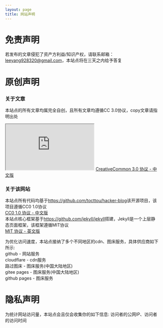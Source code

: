 ```yaml
---
layout: page
title: 网站声明
---
```


# [](#header-1)免责声明

若发布的文章侵犯了资产方利益/知识产权，请联系邮箱：<a href="mailto:leeyang928320@gmail.com">leeyang928320@gmail.com</a>，本站点将在三天之内给予答复  

# [](#header-1)原创声明

### [](#header-3)关于文章

本站点的所有文章均属完全自创，且所有文章均遵循CC 3.0协议，copy文章请指明出处  
<iframe src="https://creativecommons.org/licenses/by-nc/3.0/deed.zh-hans"  style="background-color:#ffffff;width:30vw;">
  <p>您的浏览器不支持  iframe 标签。</p>
</iframe>  
<a href="https://creativecommons.org/licenses/by-nc/3.0/deed.zh-hans">CreativeCommon 3.0 协议 - 中文版</a>  

### [](#header-3)关于该网站

本站点所有代码均基于<a href="https://github.com/tocttou/hacker-blog">https://github.com/tocttou/hacker-blog</a>该开源项目，该项目遵循CC0 1.0协议  
<a href="https://creativecommons.org/licenses/by-nc/3.0/deed.zh-hans">CC0 1.0 协议 - 中文版</a>  
本站点核心框架基于<a href="https://github.com/jekyll/jekyll">https://github.com/jekyll/jekyll</a>搭建，Jekyll是一个上层静态页面框架，该框架遵循MIT协议  
<a href="https://opensource.org/license/MIT/">MIT 协议 - 英文版</a>  

为优化访问速度，本站点接纳了多个不同地区的cdn、图床服务，具体供应商如下所示:  
github - 网站服务  
cloudflare - cdn服务  
路过图床 - 图床服务(中国大陆地区)  
gitee pages - 图床服务(中国大陆地区)  
github pages - 图床服务  

# [](#header-1)隐私声明

为统计网站访问量，本站点会且仅会收集你的如下信息: 访问者的公网IP、访问者的访问时间
